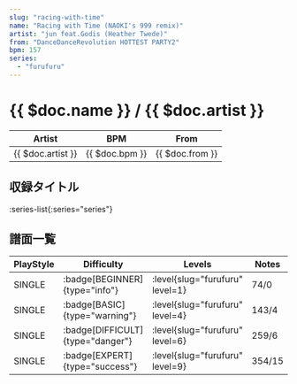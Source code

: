 ```yaml
---
slug: "racing-with-time"
name: "Racing with Time (NAOKI's 999 remix)"
artist: "jun feat.Godis (Heather Twede)"
from: "DanceDanceRevolution HOTTEST PARTY2"
bpm: 157
series:
  - "furufuru"
---
```


# {{ $doc.name }} / {{ $doc.artist }}

|Artist|BPM|From|
|------|---|----|
|{{ $doc.artist }}|{{ $doc.bpm }}|{{ $doc.from }}|

## 収録タイトル

:series-list{:series="series"}

## 譜面一覧

|PlayStyle|Difficulty|Levels|Notes|Movie|
|---------|----------|------|-----|-----|
|SINGLE| :badge[BEGINNER]{type="info"}|<div class="field is-grouped is-grouped-multiline"> :level{slug="furufuru" level=1}</div>|74/0||
|SINGLE| :badge[BASIC]{type="warning"}|<div class="field is-grouped is-grouped-multiline"> :level{slug="furufuru" level=4}</div>|143/4||
|SINGLE| :badge[DIFFICULT]{type="danger"}|<div class="field is-grouped is-grouped-multiline"> :level{slug="furufuru" level=6}</div>|259/6||
|SINGLE| :badge[EXPERT]{type="success"}|<div class="field is-grouped is-grouped-multiline"> :level{slug="furufuru" level=9}</div>|354/15||
